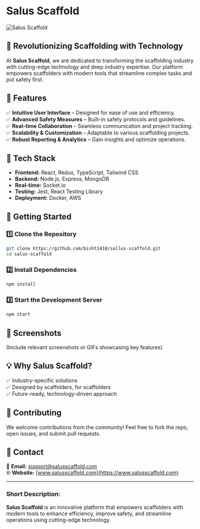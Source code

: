 # Salus Scaffold

![Salus Scaffold](https://salusscaffold.com/)  

## 🚀 Revolutionizing Scaffolding with Technology

At **Salus Scaffold**, we are dedicated to transforming the scaffolding industry with cutting-edge technology and deep industry expertise. Our platform empowers scaffolders with modern tools that streamline complex tasks and put safety first.

## 🌟 Features

✅ **Intuitive User Interface** – Designed for ease of use and efficiency.  
✅ **Advanced Safety Measures** – Built-in safety protocols and guidelines.  
✅ **Real-time Collaboration** – Seamless communication and project tracking.  
✅ **Scalability & Customization** – Adaptable to various scaffolding projects.  
✅ **Robust Reporting & Analytics** – Gain insights and optimize operations.  

## 🔧 Tech Stack

- **Frontend:** React, Redux, TypeScript, Tailwind CSS  
- **Backend:** Node.js, Express, MongoDB  
- **Real-time:** Socket.io  
- **Testing:** Jest, React Testing Library  
- **Deployment:** Docker, AWS  

## 🎯 Getting Started

### 1️⃣ Clone the Repository
```bash
git clone https://github.com/bisht1418/sallus-scaffold.git
cd salus-scaffold
```

### 2️⃣ Install Dependencies
```bash
npm install
```

### 3️⃣ Start the Development Server
```bash
npm start
```

## 📸 Screenshots
(Include relevant screenshots or GIFs showcasing key features)

## 💡 Why Salus Scaffold?
✅ Industry-specific solutions  
✅ Designed by scaffolders, for scaffolders  
✅ Future-ready, technology-driven approach  

## 🤝 Contributing
We welcome contributions from the community! Feel free to fork the repo, open issues, and submit pull requests.

## 📩 Contact
📧 **Email:** support@salusscaffold.com  
🌐 **Website:** [www.salusscaffold.com](https://www.salusscaffold.com)  

---

### Short Description:
**Salus Scaffold** is an innovative platform that empowers scaffolders with modern tools to enhance efficiency, improve safety, and streamline operations using cutting-edge technology.

